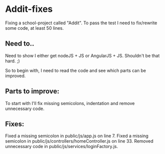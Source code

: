 # Addit-fixes
Fixing a school-project called "Addit".
To pass the test I need to fix/rewrite some code, at least 50 lines.

## Need to..
Need to show I either get nodeJS + JS or AngularJS + JS.
Shouldn't be that hard. ;)

So to begin with, I need to read the code and see which parts can be improved.

## Parts to improve:
To start with I'll fix missing semicolons, indentation and remove unnecessary code. 

## Fixes:
Fixed a missing semicolon in public/js/app.js on line 7.
Fixed a missing semicolon in public/js/controllers/homeController.js on line 33.
Removed unnecessary code in public/js/services/loginFactory.js.
